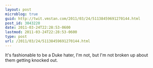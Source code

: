 ```yaml
---
layout: post
microblog: true
guid: http://twit.vmstan.com/2011/03/24/51138459691270144.html
post_id: 3043220
date: 2011-03-24T22:28:53-0600
lastmod: 2011-03-24T22:28:53-0600
type: post
url: /2011/03/24/51138459691270144.html
---
```

It's fashionable to be a Duke hater, I'm not, but I'm not broken up about them getting knocked out.
